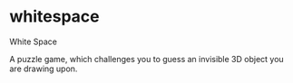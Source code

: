 # whitespace
White Space

A puzzle game, which challenges you to guess an invisible 3D object you are drawing upon.
